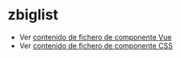 # zbiglist

 - Ver [contenido de fichero de componente Vue](./zbiglist.vue)
 - Ver [contenido de fichero de componente CSS](./zbiglist.scss)
